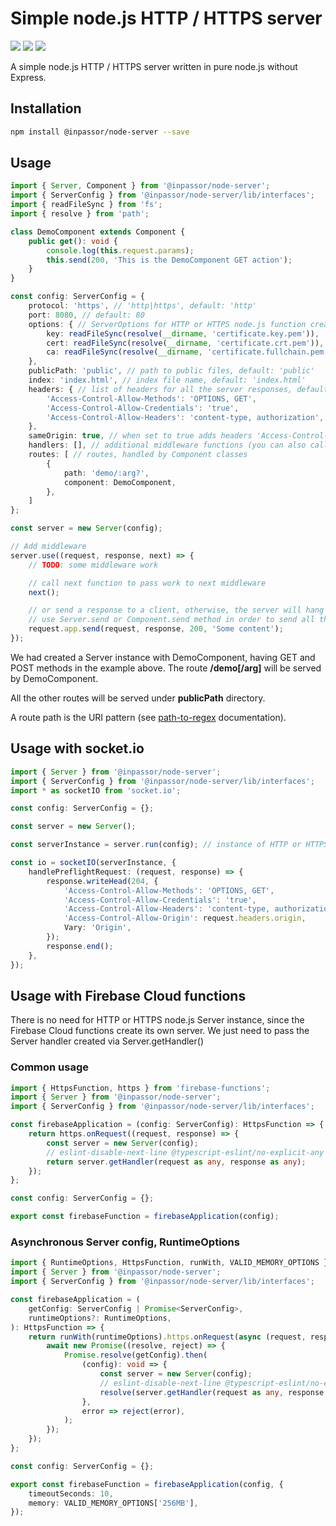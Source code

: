 # Simple node.js HTTP / HTTPS server

![](https://img.shields.io/npm/v/@inpassor/node-server.svg?style=flat)
![](https://img.shields.io/github/license/Inpassor/ts-node-server.svg?style=flat-square)
![](https://img.shields.io/npm/dt/@inpassor/node-server.svg?style=flat-square)

A simple node.js HTTP / HTTPS server written in pure node.js without Express.

## Installation
```bash
npm install @inpassor/node-server --save
```

## Usage
```typescript
import { Server, Component } from '@inpassor/node-server';
import { ServerConfig } from '@inpassor/node-server/lib/interfaces';
import { readFileSync } from 'fs';
import { resolve } from 'path';

class DemoComponent extends Component {
    public get(): void {
        console.log(this.request.params);
        this.send(200, 'This is the DemoComponent GET action');
    }
}

const config: ServerConfig = {
    protocol: 'https', // 'http|https', default: 'http'
    port: 8080, // default: 80
    options: { // ServerOptions for HTTP or HTTPS node.js function createServer, default: {}
        key: readFileSync(resolve(__dirname, 'certificate.key.pem')),
        cert: readFileSync(resolve(__dirname, 'certificate.crt.pem')),
        ca: readFileSync(resolve(__dirname, 'certificate.fullchain.pem')),
    },
    publicPath: 'public', // path to public files, default: 'public'
    index: 'index.html', // index file name, default: 'index.html'
    headers: { // list of headers for all the server responses, default: {}
        'Access-Control-Allow-Methods': 'OPTIONS, GET',
        'Access-Control-Allow-Credentials': 'true',
        'Access-Control-Allow-Headers': 'content-type, authorization',
    },
    sameOrigin: true, // when set to true adds headers 'Access-Control-Allow-Origin' equal to request origin header and 'Vary' equal to 'Origin' to all the server responses
    handlers: [], // additional middleware functions (you can also call Server.use method to add middleware after Server instance created)
    routes: [ // routes, handled by Component classes
        {
            path: 'demo/:arg?',
            component: DemoComponent,
        },
    ]
};

const server = new Server(config);

// Add middleware
server.use((request, response, next) => {
    // TODO: some middleware work

    // call next function to pass work to next middleware
    next();

    // or send a response to a client, otherwise, the server will hang till timeout
    // use Server.send or Component.send method in order to send all the needed headers defined in the config
    request.app.send(request, response, 200, 'Some content');
});
```

We had created a Server instance with DemoComponent, having GET and POST methods in the example above.
The route **/demo[/arg]** will be served by DemoComponent.

All the other routes will be served under **publicPath** directory.

A route path is the URI pattern (see [path-to-regex](https://github.com/lastuniverse/path-to-regex#readme) documentation).

## Usage with socket.io
```typescript
import { Server } from '@inpassor/node-server';
import { ServerConfig } from '@inpassor/node-server/lib/interfaces';
import * as socketIO from 'socket.io';

const config: ServerConfig = {};

const server = new Server();

const serverInstance = server.run(config); // instance of HTTP or HTTPS node.js Server

const io = socketIO(serverInstance, {
    handlePreflightRequest: (request, response) => {
        response.writeHead(204, {
            'Access-Control-Allow-Methods': 'OPTIONS, GET',
            'Access-Control-Allow-Credentials': 'true',
            'Access-Control-Allow-Headers': 'content-type, authorization',
            'Access-Control-Allow-Origin': request.headers.origin,
            Vary: 'Origin',
        });
        response.end();
    },
});
```

## Usage with Firebase Cloud functions

There is no need for HTTP or HTTPS node.js Server instance, since the Firebase Cloud functions create its own server.
We just need to pass the Server handler created via Server.getHandler()

### Common usage
```typescript
import { HttpsFunction, https } from 'firebase-functions';
import { Server } from '@inpassor/node-server';
import { ServerConfig } from '@inpassor/node-server/lib/interfaces';

const firebaseApplication = (config: ServerConfig): HttpsFunction => {
    return https.onRequest((request, response) => {
        const server = new Server(config);
        // eslint-disable-next-line @typescript-eslint/no-explicit-any
        return server.getHandler(request as any, response as any);
    });
};

const config: ServerConfig = {};

export const firebaseFunction = firebaseApplication(config);
```

### Asynchronous Server config, RuntimeOptions
```typescript
import { RuntimeOptions, HttpsFunction, runWith, VALID_MEMORY_OPTIONS } from 'firebase-functions';
import { Server } from '@inpassor/node-server';
import { ServerConfig } from '@inpassor/node-server/lib/interfaces';

const firebaseApplication = (
    getConfig: ServerConfig | Promise<ServerConfig>,
    runtimeOptions?: RuntimeOptions,
): HttpsFunction => {
    return runWith(runtimeOptions).https.onRequest(async (request, response) => {
        await new Promise((resolve, reject) => {
            Promise.resolve(getConfig).then(
                (config): void => {
                    const server = new Server(config);
                    // eslint-disable-next-line @typescript-eslint/no-explicit-any
                    resolve(server.getHandler(request as any, response as any));
                },
                error => reject(error),
            );
        });
    });
};

const config: ServerConfig = {};

export const firebaseFunction = firebaseApplication(config, {
    timeoutSeconds: 10,
    memory: VALID_MEMORY_OPTIONS['256MB'],
});
```
